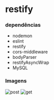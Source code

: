 # restify
### dependências
- nodemon
- eslint
- restify
- cors-middleware
- bodyParser
- restifyAsyncWrap
- MySQL

### Imagens
![post](https://github.com/mauroslucios/restify/assets/671694/2b9b9d62-ed9a-4e05-9277-2d5bd6d4a513)
![get](https://github.com/mauroslucios/restify/assets/671694/df4052f1-c3ca-42a3-a226-08ad9101c809)